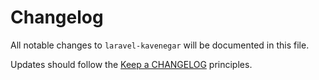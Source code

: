 # Changelog

All notable changes to `laravel-kavenegar` will be documented in this file.

Updates should follow the [Keep a CHANGELOG](http://keepachangelog.com/) principles.
